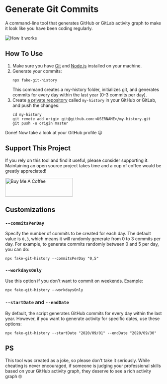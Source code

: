 # Generate Git Commits
A command-line tool that generates GitHub or GitLab activity graph to make it look like you have been coding regularly.

<img src="https://dl.dropboxusercontent.com/s/q2iinti6v0zbhzs/contributions.gif?dl=0" alt="How it works" />

## How To Use

1. Make sure you have [Git](https://git-scm.com/book/en/v2/Getting-Started-Installing-Git) and
   [Node.js](https://nodejs.org/en/download/) installed on your machine.
2. Generate your commits:
   ```shell script
   npx fake-git-history
   ```
   This command creates a my-history folder, initializes git, and generates commits for every day within the last year (0-3 commits per day).
3. Create [a private repository](https://github.com/new) called `my-history` in your GitHub or GitLab, and push the changes:
   ```shell script
   cd my-history
   git remote add origin git@github.com:<USERNAME>/my-history.git
   git push -u origin master
   ```

Done! Now take a look at your GitHub profile 😉

## Support This Project

If you rely on this tool and find it useful, please consider supporting it. Maintaining an open source project takes time and a cup of coffee would be greatly appreciated!

<a href="https://www.buymeacoffee.com/artiebits" target="_blank"><img src="https://cdn.buymeacoffee.com/buttons/v2/default-yellow.png" alt="Buy Me A Coffee" style="height: 60px !important;width: 217px !important;" ></a>

## Customizations

### `--commitsPerDay`

Specify the number of commits to be created for each day.
The default value is `0,3`, which means it will randomly generate from 0 to 3 commits per day. For example, to generate commits randomly between 0 and 5 per day, you can do:

```shell script
npx fake-git-history --commitsPerDay "0,5"
```

### `--workdaysOnly`

Use this option if you don't want to commit on weekends. Example:

```shell script
npx fake-git-history --workdaysOnly
```

### `--startDate` and `--endDate`

By default, the script generates GitHub commits for every day within the last year.
However, if you want to generate activity for specific dates, use these options:

```shell script
npx fake-git-history --startDate "2020/09/01" --endDate "2020/09/30"
```

## PS

This tool was created as a joke, so please don't take it seriously. While cheating is never encouraged, if someone is judging your professional skills based on your GitHub activity graph, they deserve to see a rich activity graph 🤓
